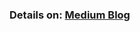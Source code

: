 ### Details on: [Medium Blog](https://levelup.gitconnected.com/monitoring-using-prometheus-and-grafana-f2bc85810ebb)
